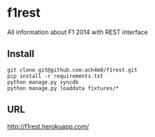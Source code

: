 f1rest
========

All information about F1 2014 with REST interface


Install
-------

```shell
git clone git@github.com:ach4m0/f1rest.git
pip install -r requirements.txt
python manage.py syncdb
python manage.py loaddata fixtures/*
```

URL
----

http://f1rest.herokuapp.com/

